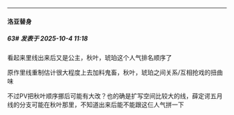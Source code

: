 ﻿
*****

####  洛亚替身  
##### 63#       发表于 2025-10-4 11:18

看起来里线出来后又是公主，秋叶，琥珀这个人气排名顺序了

原作里线重制估计很大程度上去加料鬼畜，秋叶，琥珀之间关系/互相抢戏的扭曲味

不过PV把秋叶顺序挪后可能有大改？也的确是扩写空间比较大的线，薛定谔五月线的分支可能在秋叶那里，不知道出来后能不能跟这仨人气拼一下

